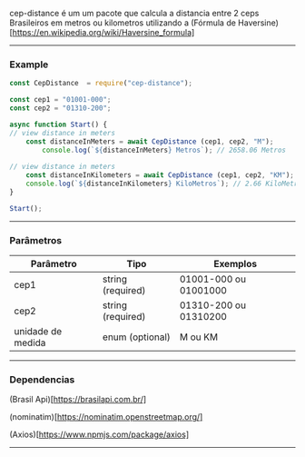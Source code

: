 cep-distance é um um pacote que calcula a distancia entre 2 ceps Brasileiros em metros ou kilometros utilizando a (Fórmula de Haversine)[https://en.wikipedia.org/wiki/Haversine_formula]

---

### **Example**

```jsx
const CepDistance  = require("cep-distance");

const cep1 = "01001-000";
const cep2 = "01310-200";

async function Start() {
// view distance in meters
	const distanceInMeters = await CepDistance (cep1, cep2, "M");
		console.log(`${distanceInMeters} Metros`); // 2658.06 Metros
		
// view distance in meters	
	const distanceInKilometers = await CepDistance (cep1, cep2, "KM");
	console.log(`${distanceInKilometers} KiloMetros`); // 2.66 KiloMetros
}

Start();
```

---

### Parâmetros

| Parâmetro | Tipo | Exemplos |
| --- | --- | --- |
| cep1 | string (required) | 01001-000 ou 01001000 |
| cep2 | string (required) | 01310-200 ou 01310200 |
| unidade de medida | enum (optional) | M ou KM |

---

### Dependencias

(Brasil Api)[https://brasilapi.com.br/]

(nominatim)[https://nominatim.openstreetmap.org/]

(Axios)[https://www.npmjs.com/package/axios]

---